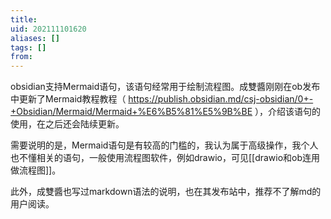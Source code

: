 ```yaml
---
title: 
uid: 202111101620
aliases: []
tags: []
from: 
---
```

obsidian支持Mermaid语句，该语句经常用于绘制流程图。成雙醬刚刚在ob发布中更新了Mermaid教程教程（ https://publish.obsidian.md/csj-obsidian/0+-+Obsidian/Mermaid/Mermaid+%E6%B5%81%E5%9B%BE ），介绍该语句的使用，在之后还会陆续更新。

需要说明的是，Mermaid语句是有较高的门槛的，我认为属于高级操作，我个人也不懂相关的语句，一般使用流程图软件，例如drawio，可见[[drawio和ob连用做流程图]]。

此外，成雙醬也写过markdown语法的说明，也在其发布站中，推荐不了解md的用户阅读。

